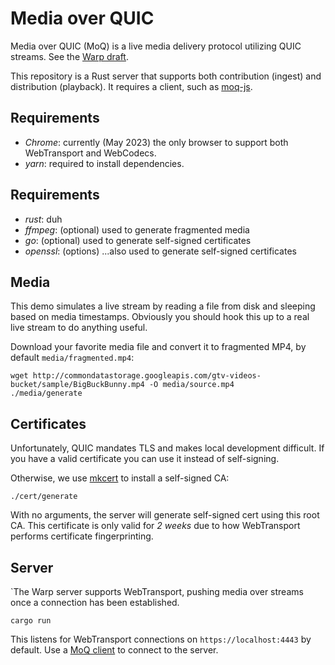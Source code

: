 # Media over QUIC

Media over QUIC (MoQ) is a live media delivery protocol utilizing QUIC streams.
See the [Warp draft](https://datatracker.ietf.org/doc/draft-lcurley-warp/).

This repository is a Rust server that supports both contribution (ingest) and distribution (playback).
It requires a client, such as [moq-js](https://github.com/kixelated/moq-js).

## Requirements

-   _Chrome_: currently (May 2023) the only browser to support both WebTransport and WebCodecs.
-   _yarn_: required to install dependencies.

## Requirements

-   _rust_: duh
-   _ffmpeg_: (optional) used to generate fragmented media
-   _go_: (optional) used to generate self-signed certificates
-   _openssl_: (options) ...also used to generate self-signed certificates

## Media

This demo simulates a live stream by reading a file from disk and sleeping based on media timestamps. Obviously you should hook this up to a real live stream to do anything useful.

Download your favorite media file and convert it to fragmented MP4, by default `media/fragmented.mp4`:

```
wget http://commondatastorage.googleapis.com/gtv-videos-bucket/sample/BigBuckBunny.mp4 -O media/source.mp4
./media/generate
```

## Certificates

Unfortunately, QUIC mandates TLS and makes local development difficult.
If you have a valid certificate you can use it instead of self-signing.

Otherwise, we use [mkcert](https://github.com/FiloSottile/mkcert) to install a self-signed CA:

```
./cert/generate
```

With no arguments, the server will generate self-signed cert using this root CA.
This certificate is only valid for _2 weeks_ due to how WebTransport performs certificate fingerprinting.

## Server

`The Warp server supports WebTransport, pushing media over streams once a connection has been established.

```
cargo run
```

This listens for WebTransport connections on `https://localhost:4443` by default.
Use a [MoQ client](https://github.com/kixelated/moq-js) to connect to the server.
